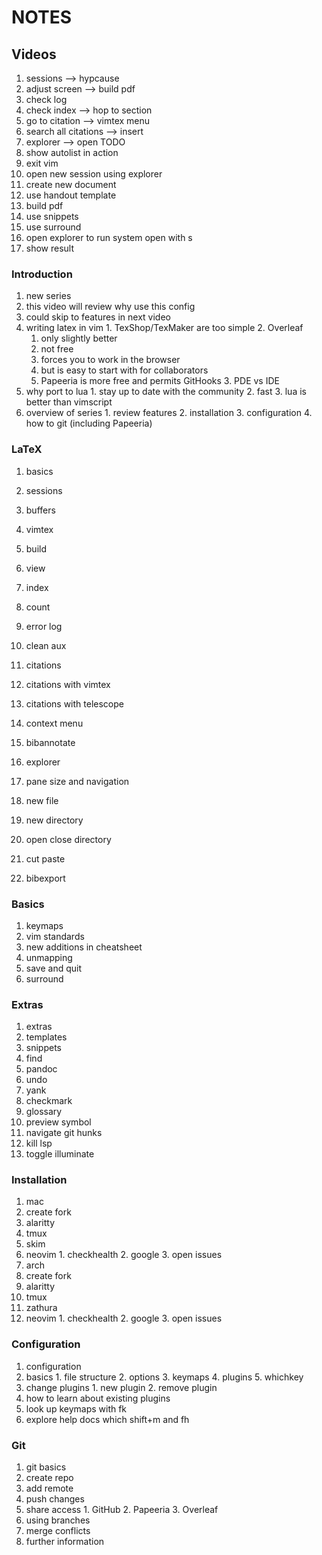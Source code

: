 # NOTES

## Videos

1. sessions --> hypcause
2. adjust screen --> build pdf
3. check log
4. check index --> hop to section
5. go to citation --> vimtex menu
6. search all citations --> insert
7. explorer --> open TODO
8. show autolist in action
9. exit vim
10. open new session using explorer
11. create new document
12. use handout template
13. build pdf
14. use snippets
15. use surround
16. open explorer to run system open with s
17. show result

### Introduction

1. new series
  1. this video will review why use this config
  2. could skip to features in next video
  3. writing latex in vim
    1. TexShop/TexMaker are too simple
    2. Overleaf
      1. only slightly better
      2. not free
      3. forces you to work in the browser
      4. but is easy to start with for collaborators
      5. Papeeria is more free and permits GitHooks
    3. PDE vs IDE
  4. why port to lua
    1. stay up to date with the community
    2. fast
    3. lua is better than vimscript
  5. overview of series
    1. review features
    2. installation
    3. configuration
    4. how to git (including Papeeria)

### LaTeX

1. basics
  1. sessions
  2. buffers
2. vimtex
  1. build
  2. view
  3. index
  4. count
  5. error log
  6. clean aux

1. citations
  1. citations with vimtex
  3. citations with telescope
  2. context menu
  4. bibannotate
2. explorer
  1. pane size and navigation
  2. new file
  3. new directory
  4. open close directory
  5. cut paste
3. bibexport

### Basics

1. keymaps
  1. vim standards
  2. new additions in cheatsheet
  3. unmapping
  4. save and quit
  5. surround

### Extras

1. extras
  1. templates
  2. snippets
  3. find
  4. pandoc
  5. undo
  6. yank
  7. checkmark
  8. glossary
  9. preview symbol
  10. navigate git hunks
  11. kill lsp
  12. toggle illuminate

### Installation

1. mac
  1. create fork
  2. alaritty
  3. tmux
  4. skim
  5. neovim
    1. checkhealth
    2. google
    3. open issues
2. arch
  1. create fork
  2. alaritty
  3. tmux
  4. zathura
  5. neovim
    1. checkhealth
    2. google
    3. open issues

### Configuration

1. configuration
  1. basics
    1. file structure
    2. options
    3. keymaps
    4. plugins
    5. whichkey
  2. change plugins
    1. new plugin
    2. remove plugin
  3. how to learn about existing plugins
  4. look up keymaps with <space>fk
  5. explore help docs which shift+m and <space>fh

### Git

1. git basics
  1. create repo
  2. add remote
  3. push changes
  4. share access
    1. GitHub
    2. Papeeria
    3. Overleaf
  5. using branches
  6. merge conflicts
  7. further information
